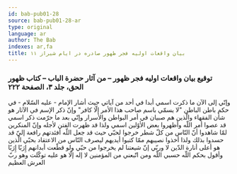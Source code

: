 ```yaml
---
id: bab-pub01-28
source: bab-pub01-28-ar
type: original
language: ar
author: The Bab
indexes: ar,fa
title: بيان واقعات اوليه فجر ظهور صادره در ايام شيراز ۱۱
---
```

### توقيع بيان واقعات اوليه فجر ظهور – من آثار حضرة الباب – كتاب ظهور الحق، جلد ۳، الصفحة ۲۲۲

وإنّي إلى الآن ما ذكرت اسمي أبدا في أحد من آياتي حيث أشار الإمام - عليه السّلام - في حكم باطن الباطن "لا يسمّي باسم صاحب هذا الأمر إلّا كافر" وإنّ ذكر الإسم في الآثار هو شأن الفقهاء والّذين هم صبيان في أمر البواطن والأسرار وإنّي بعد ما حرّمت ذكر اسمي قد عصوا أمر اللّه وأظهروا بعض الأوّلين اسمي ولذا قد ظهرت الفتن لأجله وإنّ المنكرين لمّا شاهدوا أنّ النّاس من كلّ شطر خرجوا لحبّي حيث قد جعل اللّه أفئدتهم رافعة إليّ قد حسدوا بذلك ولذا أخذوا نصيبهم ممّا كتبوا أيديهم ليصرف النّاس من الاعتقاد بحبّي الّذين هو أعلى أنارة‌ الدّين لا وربّي إنّ شيعتنا لم يخرجوا من حبّي ولو قطّعت أبدانهم إِرَبًا إِرَبًا وأقول بحكم اللّه حسبي اللّه ومن اتّبعني من المؤمنين لا إله إلّا هو عليه توكّلت وهو ربّ العرش العظيم